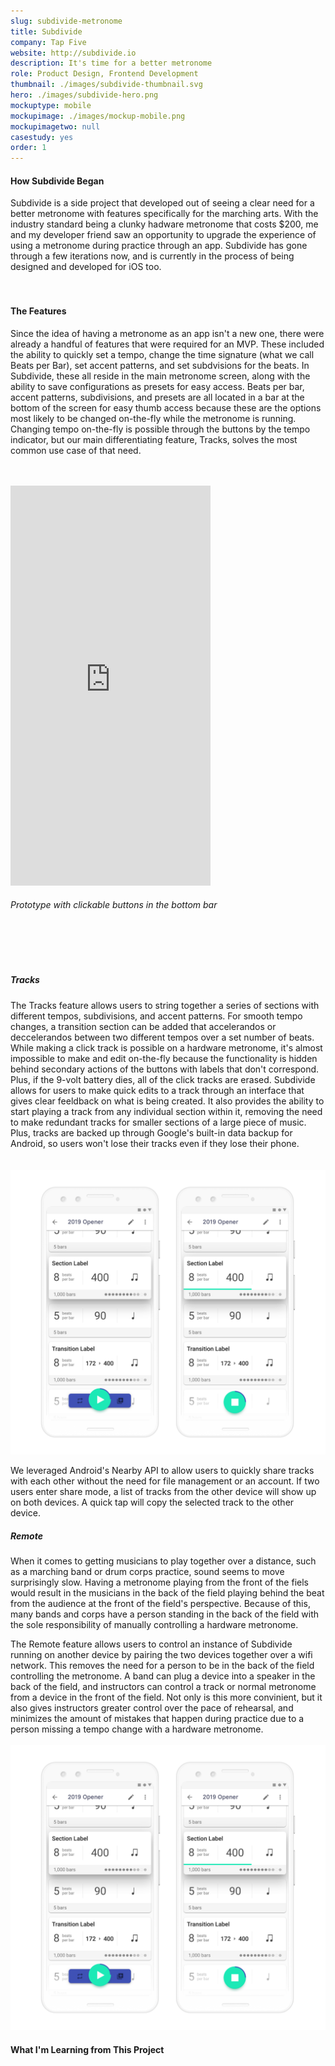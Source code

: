 ```yaml
---
slug: subdivide-metronome
title: Subdivide
company: Tap Five
website: http://subdivide.io
description: It's time for a better metronome
role: Product Design, Frontend Development
thumbnail: ./images/subdivide-thumbnail.svg
hero: ./images/subdivide-hero.png
mockuptype: mobile
mockupimage: ./images/mockup-mobile.png
mockupimagetwo: null
casestudy: yes
order: 1
---
```


#### How Subdivide Began
Subdivide is a side project that developed out of seeing a clear need for a better metronome with features specifically for the marching arts. With the industry standard being a clunky hadware metronome that costs $200, me and my developer friend saw an opportunity to upgrade the experience of using a metronome during practice through an app. Subdivide has gone through a few iterations now, and is currently in the process of being designed and developed for iOS too.
<br /><br /><br /> 

#### The Features
Since the idea of having a metronome as an app isn't a new one, there were already a handful of features that were required for an MVP. These included the ability to quickly set a tempo, change the time signature (what we call Beats per Bar), set accent patterns, and set subdvisions for the beats. In Subdivide, these all reside in the main metronome screen, along with the ability to save configurations as presets for easy access. Beats per bar, accent patterns, subdivisions, and presets are all located in a bar at the bottom of the screen for easy thumb access because these are the options most likely to be changed on-the-fly while the metronome is running. Changing tempo on-the-fly is possible through the buttons by the tempo indicator, but our main differentiating feature, Tracks, solves the most common use case of that need.
<br /><br /><br /> 

<!-- ![](./images/metronome.png) -->

<iframe src="https://metronome-screen.now.sh/" width="320" height="640" frameborder="0"></iframe>
<br />
<h6 class="center">Prototype with clickable buttons in the bottom bar</h6>
<br /><br /><br />

##### Tracks
The Tracks feature allows users to string together a series of sections with different tempos, subdivisions, and accent patterns. For smooth tempo changes, a transition section can be added that accelerandos or deccelerandos between two different tempos over a set number of beats. While making a click track is possible on a hardware metronome, it's almost impossible to make and edit on-the-fly because the functionality is hidden behind secondary actions of the buttons with labels that don't correspond. Plus, if the 9-volt battery dies, all of the click tracks are erased. Subdivide allows for users to make quick edits to a track through an interface that gives clear feeldback on what is being created. It also provides the ability to start playing a track from any individual section within it, removing the need to make redundant tracks for smaller sections of a large piece of music. Plus, tracks are backed up through Google's built-in data backup for Android, so users won't lose their tracks even if they lose their phone.  
<br /><br />
![tracks screens](./images/tracks.png)
<br />

We leveraged Android's Nearby API to allow users to quickly share tracks with each other without the need for file management or an account. If two users enter share mode, a list of tracks from the other device will show up on both devices. A quick tap will copy the selected track to the other device.

##### Remote
When it comes to getting musicians to play together over a distance, such as a marching band or drum corps practice, sound seems to move surprisingly slow. Having a metronome playing from the front of the fiels would result in the musicians in the back of the field playing behind the beat from the audience at the front of the field's perspective. Because of this, many bands and corps have a person standing in the back of the field with the sole responsibility of manually controlling a hardware metronome. 

The Remote feature allows users to control an instance of Subdivide running on another device by pairing the two devices together over a wifi network. This removes the need for a person to be in the back of the field controlling the metronome. A band can plug a device into a speaker in the back of the field, and instructors can control a track or normal metronome from a device in the front of the field. Not only is this more convinient, but it also gives instructors greater control over the pace of rehearsal, and minimizes the amount of mistakes that happen during practice due to a person missing a tempo change with a hardware metronome.
<br /><br />
![tracks screens](./images/tracks.png)
<br />

#### What I'm Learning from This Project


<!-- ![](./images/subdivide-cover.png) -->

<!-- <img src="/assets/static/content/projects/subdivide/subdivide-cover.png" > -->
